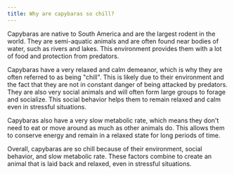 ```yaml
---
title: Why are capybaras so chill?
---
```


Capybaras are native to South America and are the largest rodent in the world. They are semi-aquatic animals and are often found near bodies of water, such as rivers and lakes. This environment provides them with a lot of food and protection from predators.

Capybaras have a very relaxed and calm demeanor, which is why they are often referred to as being "chill". This is likely due to their environment and the fact that they are not in constant danger of being attacked by predators. They are also very social animals and will often form large groups to forage and socialize. This social behavior helps them to remain relaxed and calm even in stressful situations.

Capybaras also have a very slow metabolic rate, which means they don't need to eat or move around as much as other animals do. This allows them to conserve energy and remain in a relaxed state for long periods of time.

Overall, capybaras are so chill because of their environment, social behavior, and slow metabolic rate. These factors combine to create an animal that is laid back and relaxed, even in stressful situations.